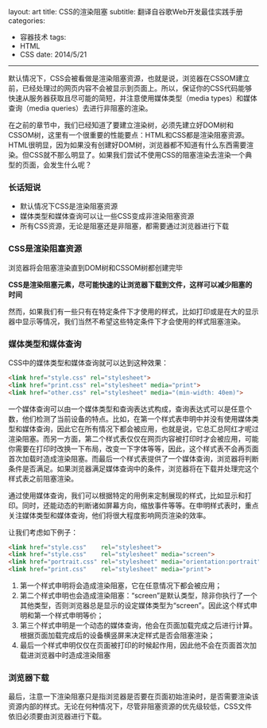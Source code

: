 layout: art
title: CSS的渲染阻塞
subtitle: 翻译自谷歌Web开发最佳实践手册
categories: 
- 容器技术
tags: 
- HTML
- CSS
date: 2014/5/21
---



默认情况下，CSS会被看做是渲染阻塞资源，也就是说，浏览器在CSSOM建立前，已经处理过的网页内容不会被显示到页面上。所以，保证你的CSS代码能够快速从服务器获取且尽可能的简短，并注意使用媒体类型（media types）和媒体查询（media queries）去进行非阻塞的渲染。

<!-- more -->

在之前的章节中，我们已经知道了要建立渲染树，必须先建立好DOM树和CSSOM树，这里有一个很重要的性能要点：HTML和CSS都是渲染阻塞资源。HTML很明显，因为如果没有创建好DOM树，浏览器都不知道有什么东西需要渲染。但CSS就不那么明显了。如果我们尝试不使用CSS的阻塞渲染去渲染一个典型的页面，会发生什么呢？

### 长话短说
* 默认情况下CSS是渲染阻塞资源
* 媒体类型和媒体查询可以让一些CSS变成非渲染阻塞资源
* 所有CSS资源，无论是阻塞还是非阻塞，都需要通过浏览器进行下载

### CSS是渲染阻塞资源
浏览器将会阻塞渲染直到DOM树和CSSOM树都创建完毕

**CSS是渲染阻塞元素，尽可能快速的让浏览器下载到文件，这样可以减少阻塞的时间**

然而，如果我们有一些只有在特定条件下才使用的样式，比如打印或是在大的显示器中显示等情况，我们当然不希望这些特定条件下才会使用的样式阻塞渲染。

### 媒体类型和媒体查询
CSS中的媒体类型和媒体查询就可以达到这种效果：

```html
<link href="style.css" rel="stylesheet">
<link href="print.css" rel="stylesheet" media="print">
<link href="other.css" rel="stylesheet" media="(min-width: 40em)">
```

一个媒体查询可以由一个媒体类型和查询表达式构成，查询表达式可以是任意个数，他们检测了当前设备的特点。比如，在第一个样式表申明中并没有使用媒体类型和媒体查询，因此它在所有情况下都会被应用，也就是说，它总汇总阿红才呢过渲染阻塞。而另一方面，第二个样式表仅仅在网页内容被打印时才会被应用，可能你需要在打印时改换一下布局，改变一下字体等等，因此，这个样式表不会再页面首次加载时造成渲染阻塞。而最后一个样式表提供了一个媒体查询，浏览器将判断条件是否满足。如果浏览器满足媒体查询中的条件，浏览器将在下载并处理完这个样式表之前阻塞渲染。

通过使用媒体查询，我们可以根据特定的用例来定制展现的样式，比如显示和打印。同时，还能动态的判断诸如屏幕方向，缩放事件等等。在申明样式表时，重点关注媒体类型和媒体查询，他们将很大程度影响网页渲染的效率。

让我们考虑如下例子：
```html
<link href="style.css"    rel="stylesheet">
<link href="style.css"    rel="stylesheet" media="screen">
<link href="portrait.css" rel="stylesheet" media="orientation:portrait">
<link href="print.css"    rel="stylesheet" media="print">
```

1. 第一个样式申明将会造成渲染阻塞，它在任意情况下都会被应用；
2. 第二个样式申明也会造成渲染阻塞：“screen”是默认类型，除非你执行了一个其他类型，否则浏览器总是显示的设定媒体类型为“screen”。因此这个样式申明和第一个样式申明等价；
3. 第三个样式申明是一个动态的媒体查询，他会在页面加载完成之后进行计算。根据页面加载完成后的设备横竖屏来决定样式是否会阻塞渲染；
4. 最后一个样式申明仅仅在页面被打印的时候起作用，因此他不会在页面首次加载进浏览器中时造成渲染阻塞

### 浏览器下载
最后，注意一下渲染阻塞只是指浏览器是否要在页面初始渲染时，是否需要渲染该资源内部的样式。无论在何种情况下，尽管非阻塞资源的优先级较低，CSS文件依旧必须要由浏览器进行下载。

